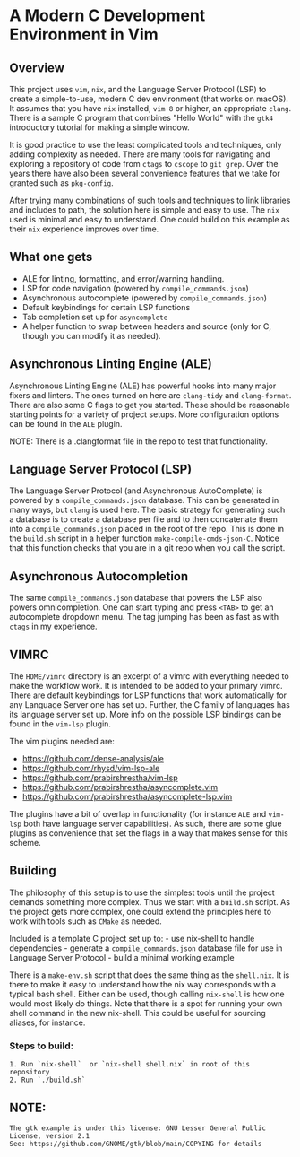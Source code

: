 # A Modern C Development Environment in Vim 

## Overview

This project uses `vim`, `nix`, and the Language Server Protocol (LSP) to create a simple-to-use, modern C dev environment (that works on macOS). It assumes that you have `nix` installed, `vim 8` or higher, an appropriate `clang`. There is a sample C program that combines "Hello World" with the `gtk4` introductory tutorial for making a simple window. 

It is good practice to use the least complicated tools and techniques, only adding complexity as needed. There are many tools for navigating and exploring a repository of code from `ctags` to `cscope` to `git grep`. Over the years there have also been several convenience features that we take for granted such as `pkg-config`.

 After trying many combinations of such tools and techniques to link libraries and includes to path, the solution here is simple and easy to use. The `nix` used is minimal and easy to understand. One could build on this example as their `nix` experience improves over time. 

## What one gets

- ALE for linting, formatting, and error/warning handling. 
- LSP for code navigation (powered by `compile_commands.json`)
- Asynchronous autocomplete (powered by `compile_commands.json`) 
- Default keybindings for certain LSP functions
- Tab completion set up for `asyncomplete`
- A helper function to swap between headers and source (only for C, though you can modify it as needed). 

## Asynchronous Linting Engine (ALE)

Asynchronous Linting Engine (ALE) has powerful hooks into many major fixers and linters. The ones turned on here are `clang-tidy` and `clang-format`. There are also some C flags to get you started. These should be reasonable starting points for a variety of project setups. More configuration options can be found in the `ALE` plugin. 

NOTE: There is a .clangformat file in the repo to test that functionality. 

## Language Server Protocol (LSP)

The Language Server Protocol (and Asynchronous AutoComplete) is powered by a `compile_commands.json` database. This can be generated in many ways, but `clang` is used here. The basic strategy for generating such a database is to create a database per file and to then concatenate them into a `compile_commands.json` placed in the root of the repo. This is done in the `build.sh` script in a helper function `make-compile-cmds-json-C`. Notice that this function checks that you are in a git repo when you call the script. 

## Asynchronous Autocompletion

The same `compile_commands.json` database that powers the LSP also powers omnicompletion. One can start typing and press `<TAB>` to get an autocomplete dropdown menu. The tag jumping has been as fast as with `ctags` in my experience. 

## VIMRC

The `HOME/vimrc` directory is an excerpt of a vimrc with everything needed to make the workflow work.  It is intended to be added to your primary vimrc. There are default keybindings for LSP functions that work automatically for any Language Server one has set up. Further, the C family of languages has its language server set up. More info on the possible LSP bindings can be found in the `vim-lsp` plugin.

The vim plugins needed are:

- https://github.com/dense-analysis/ale
- https://github.com/rhysd/vim-lsp-ale
- https://github.com/prabirshrestha/vim-lsp
- https://github.com/prabirshrestha/asyncomplete.vim
- https://github.com/prabirshrestha/asyncomplete-lsp.vim

The plugins have a bit of overlap in functionality (for instance `ALE` and `vim-lsp` both have language server capabilities). As such, there are some glue plugins as convenience that set the flags in a way that makes sense for this scheme. 

## Building

The philosophy of this setup is to use the simplest tools until the project demands something more complex. Thus we start with a `build.sh` script. As the project gets more complex, one could extend the principles here to work with tools such as `CMake` as needed. 

Included is a template C project set up to:
    - use nix-shell to handle dependencies
    - generate a `compile_commands.json` database file for use in Language Server Protocol
    - build a minimal working example

There is a `make-env.sh` script that does the same thing as the `shell.nix`. It is there to make it easy to understand how the nix way corresponds with a typical bash shell. Either can be used, though calling `nix-shell` is how one would most likely do things. Note that there is a spot for running your own shell command in the new nix-shell. This could be useful for sourcing aliases, for instance. 

### Steps to build:

    1. Run `nix-shell`  or `nix-shell shell.nix` in root of this repository
    2. Run `./build.sh`

## NOTE: 

    The gtk example is under this license: GNU Lesser General Public License, version 2.1 
    See: https://github.com/GNOME/gtk/blob/main/COPYING for details
